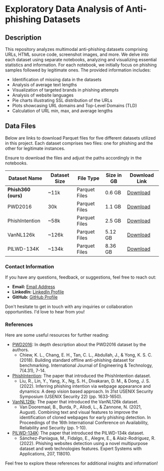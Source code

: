 # Exploratory Data Analysis of Anti-phishing Datasets

## Description
This repository analyzes multimodal anti-phishing datasets comprising URLs, HTML source code, screenshot images, and more. We delve into each dataset using separate notebooks, analyzing and visualizing essential statistics and information. For each notebook, we initially focus on phishing samples followed by legitimate ones. The provided information includes:

- Identification of missing data in the datasets
- Analysis of average text lengths
- Visualization of targeted brands in phishing attempts
- Analysis of website languages
- Pie charts illustrating SSL distribution of the URLs
- Plots showcasing URL domains and Top-Level Domains (TLD)
- Calculation of URL min, max, and average lengths

## Data Files

Below are links to download Parquet files for five different datasets utilized in this project. Each dataset comprises two files: one for phishing and the other for legitimate instances.

Ensure to download the files and adjust the paths accordingly in the notebooks.

| Dataset Name | Dataset Size |  File Type              | Size in GB   |  Download Link   |
|--------------|---------------|---------|-------------------------------------------|--------------|
| **Phish360 (ours)** | ~11k | Parquet Files    | 0.6 GB | [Download](https://drive.google.com/drive/u/3/folders/1ulQYtb63pZlhgcKMuTeiDze1onsY1yKT)  |
| PWD2016       | 30k | Parquet Files    |  1.1 GB | [Download](https://drive.google.com/drive/folders/1IWip7RW_p8iISYMAT-Db_pFIp4BWb_sn?usp=drive_link)  |
| PhishIntention | ~58k | Parquet Files    | 2.5 GB | [Download](https://drive.google.com/drive/folders/1VsApDC3kYFu7HJ2joYN-klG4jIvOQLkQ?usp=drive_link) | 
| VanNL126k | ~126k| Parquet Files    |  5.12 GB | [Download](https://drive.google.com/drive/folders/1JzcYGREyEewglE-uWWZqdQA8Sz0iBiWh?usp=drive_link) |
| PILWD-134K | ~134k | Parquet Files    |  8.36 GB | [Download](https://drive.google.com/drive/u/4/folders/1TYwUehoq4pFGYnvn8iXQqtSbS788mgLi)  |




### Contact Information

If you have any questions, feedback, or suggestions, feel free to reach out:

- **Email:** [Email Address](mailto:almakhamrehahmad@gmail.com)
- **LinkedIn:** [LinkedIn Profile](https://www.linkedin.com/in/ahmadalmakhamreh/)
- **GitHub:** [GitHub Profile](https://github.com/almakhamreh)

Don't hesitate to get in touch with any inquiries or collaboration opportunities. I'd love to hear from you!



### References

Here are some useful resources for further reading:

- [PWD2016](https://www.researchgate.net/profile/Colin-Choon-Lin-Tan/publication/329554848_Building_Standard_Offline_Anti-phishing_Dataset_for_Benchmarking/links/5c0f24374585157ac1b9194e/Building-Standard-Offline-Anti-phishing-Dataset-for-Benchmarking.pdf): In depth description about the PWD2016 dataset by the authors.
  - Chiew, K. L., Chang, E. H., Tan, C. L., Abdullah, J., & Yong, K. S. C. (2018). Building standard offline anti-phishing dataset for benchmarking. International Journal of Engineering & Technology, 7(4.31), 7-14.
- [PhishIntention](https://www.usenix.org/system/files/sec22-liu-ruofan.pdf): The paper that introduced the PhishIntention dataset.
    - Liu, R., Lin, Y., Yang, X., Ng, S. H., Divakaran, D. M., & Dong, J. S. (2022). Inferring phishing intention via webpage appearance and dynamics: A deep vision based approach. In 31st USENIX Security Symposium (USENIX Security 22) (pp. 1633-1650).
- [VanNL126k](https://dl.acm.org/doi/abs/10.1145/3465481.3470112): The paper that introduced the VanNL126k dataset.
  - Van Dooremaal, B., Burda, P., Allodi, L., & Zannone, N. (2021, August). Combining text and visual features to improve the identification of cloned webpages for early phishing detection. In Proceedings of the 16th International Conference on Availability, Reliability and Security (pp. 1-10).
- [PILWD-134K](https://www.sciencedirect.com/science/article/pii/S0957417422012301): The paper that introduced the PILWD-134k dataset.
  - Sánchez-Paniagua, M., Fidalgo, E., Alegre, E., & Alaiz-Rodríguez, R. (2022). Phishing websites detection using a novel multipurpose dataset and web technologies features. Expert Systems with Applications, 207, 118010.

Feel free to explore these references for additional insights and information!
